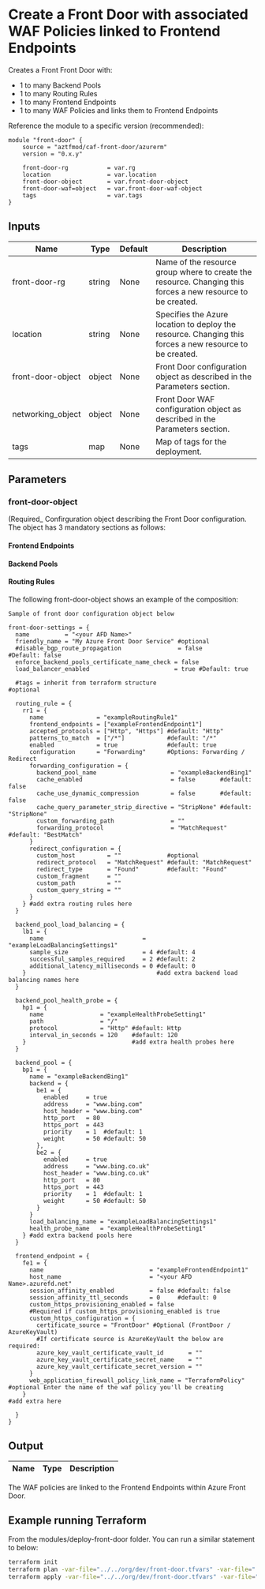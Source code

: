 # Create a Front Door with associated WAF Policies linked to Frontend Endpoints

Creates a Front Front Door with:

* 1 to many Backend Pools
* 1 to many Routing Rules
* 1 to many Frontend Endpoints
* 1 to many WAF Policies and links them to Frontend Endpoints
 
Reference the module to a specific version (recommended):
```hcl
module "front-door" {
    source = "aztfmod/caf-front-door/azurerm"
    version = "0.x.y"
    
    front-door-rg           = var.rg
    location                = var.location
    front-door-object       = var.front-door-object
    front-door-waf=object   = var.front-door-waf-object
    tags                    = var.tags
}
```

## Inputs
| Name | Type | Default | Description | 
| -- | -- | -- | -- | 
| front-door-rg | string | None | Name of the resource group where to create the resource. Changing this forces a new resource to be created. |
| location | string | None | Specifies the Azure location to deploy the resource. Changing this forces a new resource to be created.  | 
| front-door-object | object | None | Front Door configuration object as described in the Parameters section.  | 
| networking_object | object | None | Front Door WAF configuration object as described in the Parameters section.  | 
| tags | map | None | Map of tags for the deployment.  | 

## Parameters

### front-door-object
(Required_ Confirguration object describing the Front Door configuration.
The object has 3 mandatory sections as follows:

#### Frontend Endpoints

#### Backend Pools

#### Routing Rules

The following front-door-object shows an example of the composition:

```hcl
Sample of front door configuration object below

front-door-settings = {
  name          = "<your AFD Name>"
  friendly_name = "My Azure Front Door Service" #optional
  #disable_bgp_route_propagation                = false                           #Default: false
  enforce_backend_pools_certificate_name_check = false
  load_balancer_enabled                        = true #Default: true  

  #tags = inherit from terraform structure                                        #optional

  routing_rule = {
    rr1 = {
      name               = "exampleRoutingRule1"
      frontend_endpoints = ["exampleFrontendEndpoint1"]
      accepted_protocols = ["Http", "Https"] #default: "Http"
      patterns_to_match  = ["/*"]            #default: "/*"
      enabled            = true              #default: true
      configuration      = "Forwarding"      #Options: Forwarding / Redirect  
      forwarding_configuration = {
        backend_pool_name                     = "exampleBackendBing1"
        cache_enabled                         = false       #default: false
        cache_use_dynamic_compression         = false       #default: false
        cache_query_parameter_strip_directive = "StripNone" #default: "StripNone"
        custom_forwarding_path                = ""
        forwarding_protocol                   = "MatchRequest" #default: "BestMatch"  
      }
      redirect_configuration = {
        custom_host         = ""             #optional
        redirect_protocol   = "MatchRequest" #default: "MatchRequest"  
        redirect_type       = "Found"        #default: "Found"
        custom_fragment     = ""
        custom_path         = ""
        custom_query_string = ""
      }
    } #add extra routing rules here
  }

  backend_pool_load_balancing = {
    lb1 = {
      name                            = "exampleLoadBalancingSettings1"
      sample_size                     = 4 #default: 4
      successful_samples_required     = 2 #default: 2
      additional_latency_milliseconds = 0 #default: 0
    }                                     #add extra backend load balancing names here
  }

  backend_pool_health_probe = {
    hp1 = {
      name                = "exampleHealthProbeSetting1"
      path                = "/"
      protocol            = "Http" #default: Http
      interval_in_seconds = 120    #default: 120
    }                              #add extra health probes here
  }

  backend_pool = {
    bp1 = {
      name = "exampleBackendBing1"
      backend = {
        be1 = {
          enabled     = true
          address     = "www.bing.com"
          host_header = "www.bing.com"
          http_port   = 80
          https_port  = 443
          priority    = 1  #default: 1
          weight      = 50 #default: 50
        },
        be2 = {
          enabled     = true
          address     = "www.bing.co.uk"
          host_header = "www.bing.co.uk"
          http_port   = 80
          https_port  = 443
          priority    = 1  #default: 1
          weight      = 50 #default: 50
        }
      }
      load_balancing_name = "exampleLoadBalancingSettings1"
      health_probe_name   = "exampleHealthProbeSetting1"
    } #add extra backend pools here
  }

  frontend_endpoint = {
    fe1 = {
      name                              = "exampleFrontendEndpoint1"
      host_name                         = "<your AFD Name>.azurefd.net"
      session_affinity_enabled          = false #default: false
      session_affinity_ttl_seconds      = 0     #default: 0
      custom_https_provisioning_enabled = false
      #Required if custom_https_provisioning_enabled is true
      custom_https_configuration = {
        certificate_source = "FrontDoor" #Optional (FrontDoor / AzureKeyVault)
        #If certificate source is AzureKeyVault the below are required:
        azure_key_vault_certificate_vault_id       = ""
        azure_key_vault_certificate_secret_name    = ""
        azure_key_vault_certificate_secret_version = ""
      }
      web_application_firewall_policy_link_name = "TerraformPolicy" #optional Enter the name of the waf policy you'll be creating 
    }                                                               #add extra here

  }
}

```

## Output

| Name | Type | Description | 
| -- | -- | -- | 

 The WAF policies are linked to the Frontend Endpoints within Azure Front Door.
 
## Example running Terraform

From the modules/deploy-front-door folder. You can run a similar statement to below:

```bash
terraform init
terraform plan -var-file="../../org/dev/front-door.tfvars" -var-file="../../org/dev/front-door-waf.tfvars"
terraform apply -var-file="../../org/dev/front-door.tfvars" -var-file="../../org/dev/front-door-waf.tfvars"
```

